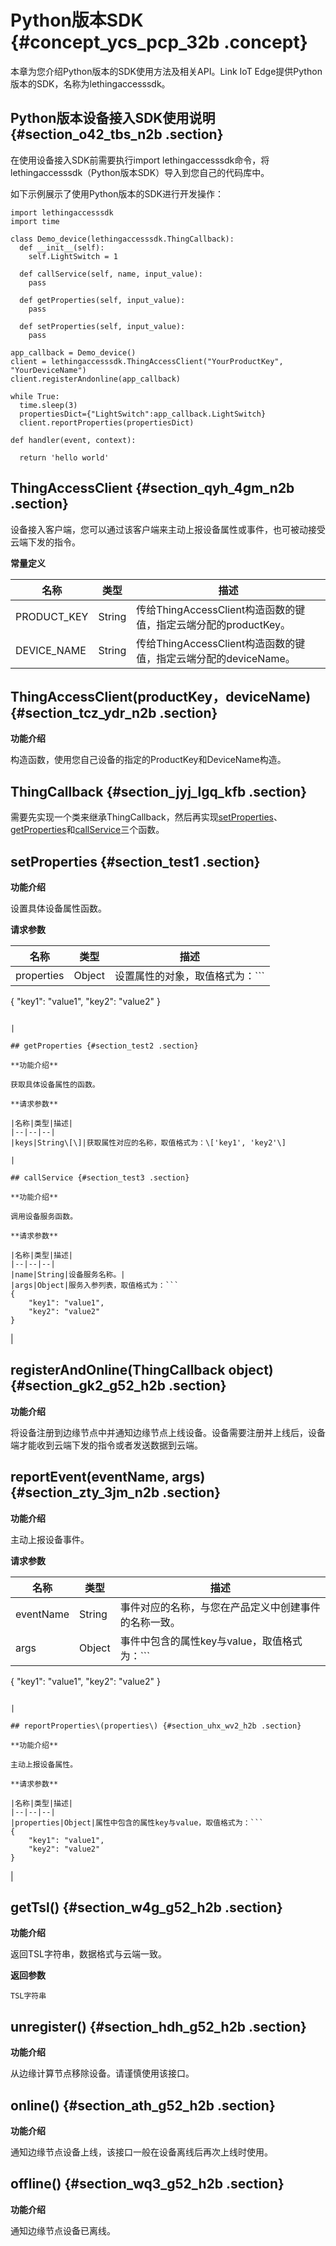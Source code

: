 # Python版本SDK {#concept_ycs_pcp_32b .concept}

本章为您介绍Python版本的SDK使用方法及相关API。Link IoT Edge提供Python版本的SDK，名称为lethingaccesssdk。

## Python版本设备接入SDK使用说明 {#section_o42_tbs_n2b .section}

在使用设备接入SDK前需要执行import lethingaccesssdk命令，将lethingaccesssdk（Python版本SDK）导入到您自己的代码库中。

如下示例展示了使用Python版本的SDK进行开发操作：

```
import lethingaccesssdk
import time

class Demo_device(lethingaccesssdk.ThingCallback):
  def __init__(self):
    self.LightSwitch = 1

  def callService(self, name, input_value):
    pass

  def getProperties(self, input_value):
    pass

  def setProperties(self, input_value):
    pass

app_callback = Demo_device()
client = lethingaccesssdk.ThingAccessClient("YourProductKey", "YourDeviceName")
client.registerAndonline(app_callback)

while True:
  time.sleep(3)
  propertiesDict={"LightSwitch":app_callback.LightSwitch}
  client.reportProperties(propertiesDict)

def handler(event, context):
  
  return 'hello world'
```

## ThingAccessClient {#section_qyh_4gm_n2b .section}

设备接入客户端，您可以通过该客户端来主动上报设备属性或事件，也可被动接受云端下发的指令。

**常量定义**

|名称|类型|描述|
|--|--|--|
|PRODUCT\_KEY|String|传给ThingAccessClient构造函数的键值，指定云端分配的productKey。|
|DEVICE\_NAME|String|传给ThingAccessClient构造函数的键值，指定云端分配的deviceName。|

## ThingAccessClient\(productKey，deviceName\) {#section_tcz_ydr_n2b .section}

**功能介绍**

构造函数，使用您自己设备的指定的ProductKey和DeviceName构造。

## ThingCallback {#section_jyj_lgq_kfb .section}

需要先实现一个类来继承ThingCallback，然后再实现[setProperties](#)、[getProperties](#)和[callService](#)三个函数。

## setProperties {#section_test1 .section}

**功能介绍**

设置具体设备属性函数。

**请求参数**

|名称|类型|描述|
|--|--|--|
|properties|Object|设置属性的对象，取值格式为：```
{
    "key1": "value1", 
    "key2": "value2"
}
```

|

## getProperties {#section_test2 .section}

**功能介绍**

获取具体设备属性的函数。

**请求参数**

|名称|类型|描述|
|--|--|--|
|keys|String\[\]|获取属性对应的名称，取值格式为：\['key1', 'key2'\]

|

## callService {#section_test3 .section}

**功能介绍**

调用设备服务函数。

**请求参数**

|名称|类型|描述|
|--|--|--|
|name|String|设备服务名称。|
|args|Object|服务入参列表，取值格式为：```
{
    "key1": "value1", 
    "key2": "value2"
}
```

|

## registerAndOnline\(ThingCallback object\) {#section_gk2_g52_h2b .section}

**功能介绍**

将设备注册到边缘节点中并通知边缘节点上线设备。设备需要注册并上线后，设备端才能收到云端下发的指令或者发送数据到云端。

## reportEvent\(eventName, args\) {#section_zty_3jm_n2b .section}

**功能介绍**

主动上报设备事件。

**请求参数**

|名称|类型|描述|
|--|--|--|
|eventName|String|事件对应的名称，与您在产品定义中创建事件的名称一致。|
|args|Object|事件中包含的属性key与value，取值格式为：```
{
    "key1": "value1", 
    "key2": "value2"
}
```

|

## reportProperties\(properties\) {#section_uhx_wv2_h2b .section}

**功能介绍**

主动上报设备属性。

**请求参数**

|名称|类型|描述|
|--|--|--|
|properties|Object|属性中包含的属性key与value，取值格式为：```
{
    "key1": "value1", 
    "key2": "value2"
}
```

|

## getTsl\(\) {#section_w4g_g52_h2b .section}

**功能介绍**

返回TSL字符串，数据格式与云端一致。

**返回参数**

```
TSL字符串
```

## unregister\(\) {#section_hdh_g52_h2b .section}

**功能介绍**

从边缘计算节点移除设备。请谨慎使用该接口。

## online\(\) {#section_ath_g52_h2b .section}

**功能介绍**

通知边缘节点设备上线，该接口一般在设备离线后再次上线时使用。

## offline\(\) {#section_wq3_g52_h2b .section}

**功能介绍**

通知边缘节点设备已离线。

